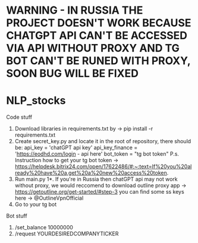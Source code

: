 # WARNING - IN RUSSIA THE PROJECT DOESN'T WORK BECAUSE CHATGPT API CAN'T BE ACCESSED VIA API WITHOUT PROXY AND TG BOT CAN'T BE RUNED WITH PROXY, SOON BUG WILL BE FIXED

# NLP_stocks

  Code stuff
1. Download libraries in requirements.txt by   ->    pip install -r requirements.txt
2. Create secret_key.py and locate it in the root of repository, there should be:
      api_key = 'chatGPT api key'
      api_key_finance = 'https://eodhd.com/login - api here'
      bot_token = "tg bot token"
   P.s. Instruction how to get your tg bot token -> https://helpdesk.bitrix24.com/open/17622486/#:~:text=If%20you%20already%20have%20a,get%20a%20new%20access%20token.
4. Run main.py
   1*. If you're in Russia then chatGPT api may not work without proxy, we would reccomend to download outline proxy app -> https://getoutline.org/get-started/#step-3
   you can find some ss keys here -> @OutlineVpnOfficial
5. Go to your tg bot

  Bot stuff
1. /set_balance 10000000
2. /request YOURDESIREDCOMPANYTICKER

